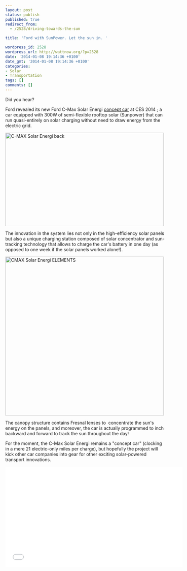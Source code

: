 ```yaml
---
layout: post
status: publish
published: true
redirect_from:
  - /2528/driving-towards-the-sun

title: 'Ford with SunPower. Let the sun in. '

wordpress_id: 2528
wordpress_url: http://wattnow.org/?p=2528
date: '2014-01-08 19:14:36 +0100'
date_gmt: '2014-01-08 19:14:36 +0100'
categories:
- Solar
- Transportation
tags: []
comments: []
---
```

<p>Did you hear?</p>
<p>Ford revealed its new Ford C-Max Solar Energi <a href="http://beforeitsnews.com/environment/2014/01/ford-c-max-solar-energi-concept-car-coming-to-ces-2014-2489108.html">concept car</a> at CES 2014 ; a car equipped with 300W of semi-flexible rooftop solar (Sunpower) that can run quasi-entirely on solar charging without need to draw energy from the electric grid.</p>
<p><img class="alignnone" alt="C-MAX Solar Energi back" src="http://i2.wp.com/cleantechnica.com/files/2014/01/C-MAX-Solar-Energi-back.jpg?fit=570%2C1200" width="500" height="294" data-recalc-dims="1" /></p>
<p>The innovation in the system lies not only in the high-efficiency solar panels but also a unique charging station composed of solar concentrator and sun-tracking technology that allows to charge the car's battery in one day (as opposed to one week if the solar panels worked alone!).</p>
<p><img alt="CMAX Solar Energi ELEMENTS" src="http://i1.wp.com/cleantechnica.com/files/2014/01/CMAX-Solar-Energi-ELEMENTS-570x440.jpg?fit=570%2C1200" width="500" data-recalc-dims="1" /></p>
<p>The canopy structure contains Fresnal lenses to &nbsp;concentrate the sun's energy on the panels, and moreover, the car is actually programmed to inch backward and forward to track the sun throughout the day!</p>
<p>For the moment, the C-Max Solar Energi remains a "concept car" (clocking in a mere 21 electric-only miles per charge), but hopefully the project will kick other car companies into gear for other exciting solar-powered transport innovations.</p>
<p><iframe src="//www.youtube.com/embed/k2kBCCyfv-Y" height="315" width="560" allowfullscreen="" frameborder="0"></iframe></p>

